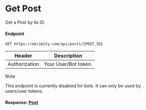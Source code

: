 # Get Post
Get a Post by its ID.

#### Endpoint
```
GET https://nerimity.com/api/posts/{POST_ID}
```

| Header        | Description                    |
| ------------- | ------------------------------ |
| Authorization | Your User/Bot token.           |


> [!NOTE]
> This endpoint is currently disabled for bots. It can only be used by users/user tokens.
#### Response: [Post](/types/Post.md)
